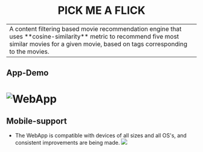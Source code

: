 <h1 align="center">PICK ME A FLICK</h1>


<table>
<tr>
<td>
  A content filtering based movie recommendation engine that uses **cosine-similarity** metric to recommend five most similar movies for a given movie, based on tags corresponding to the movies.
</td>
</tr>
</table>


## App-Demo

# ![WebApp](https://iharsh234.github.io/WebApp/images/demo/demo_landing.JPG)





## Mobile-support

* The WebApp is compatible with devices of all sizes and all OS's, and consistent improvements are being made.
![](https://iharsh234.github.io/WebApp/images/demo/mobile.png)



